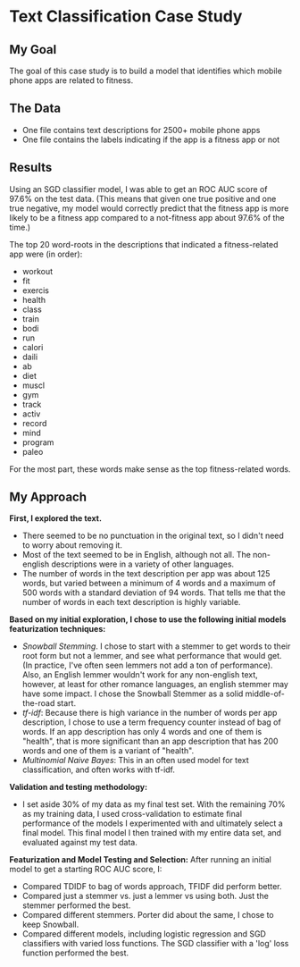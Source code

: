 # Text Classification Case Study


## My Goal

The goal of this case study is to build a model that identifies which mobile phone apps are related to fitness.

## The Data

* One file contains text descriptions for 2500+ mobile phone apps
* One file contains the labels indicating if the app is a fitness app or not

## Results

Using an SGD classifier model, I was able to get an ROC AUC score of 97.6% on the test data. (This means that given one true positive and one true negative, my model would correctly predict that the fitness app is more likely to be a fitness app compared to a not-fitness app about 97.6% of the time.)

The top 20 word-roots in the descriptions that indicated a fitness-related app were (in order):

 - workout
 - fit
 - exercis
 - health
 - class
 - train
 - bodi
 - run
 - calori
 - daili
 - ab
 - diet
 - muscl
 - gym
 - track
 - activ
 - record
 - mind
 - program
 - paleo

For the most part, these words make sense as the top fitness-related words.


## My Approach


**First, I explored the text.**
 - There seemed to be no punctuation in the original text, so I didn't need to worry about removing it.
 - Most of the text seemed to be in English, although not all. The non-english descriptions were in a variety of other languages.
 - The number of words in the text description per app was about 125 words, but varied between a minimum of 4 words and a maximum of 500 words with a standard deviation of 94 words. That tells me that the number of words in each text description is highly variable.


 **Based on my initial exploration, I chose to use the following initial models featurization techniques:**
  - *Snowball Stemming*. I chose to start with a stemmer to get words to their root form but not a lemmer, and see what performance that would get. (In practice, I've often seen lemmers not add a ton of performance). Also, an English lemmer wouldn't work for any non-english text, however, at least for other romance languages, an english stemmer may have some impact. I chose the Snowball Stemmer as a solid middle-of-the-road start.
  - *tf-idf*: Because there is high variance in the number of words per app description, I chose to use a term frequency counter instead of bag of words. If an app description has only 4 words and one of them is "health", that is more significant than an app description that has 200 words and one of them is a variant of "health".
  - *Multinomial Naive Bayes*: This in an often used model for text classification, and often works with tf-idf.


**Validation and testing methodology:**
 - I set aside 30% of my data as my final test set. With the remaining 70% as my training data, I used cross-validation to estimate final performance of the models I experimented with and ultimately select a final model. This final model I then trained with my entire data set, and evaluated against my test data.


 **Featurization and Model Testing and Selection:**
 After running an initial model to get a starting ROC AUC score, I:
 - Compared TDIDF to bag of words approach, TFIDF did perform better.
 - Compared just a stemmer vs. just a lemmer vs using both. Just the stemmer performed the best.
 - Compared different stemmers. Porter did about the same, I chose to keep Snowball.
 - Compared different models, including logistic regression and SGD classifiers with varied loss functions. The SGD classifier with a 'log' loss function performed the best.
